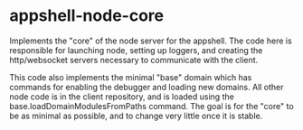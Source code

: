 appshell-node-core
==================

Implements the "core" of the node server for the appshell. The code here is
responsible for launching node, setting up loggers, and creating the 
http/websocket servers necessary to communicate with the client.

This code also implements the minimal "base" domain which has commands for
enabling the debugger and loading new domains. All other node code is in the 
client repository, and is loaded using the base.loadDomainModulesFromPaths 
command. The goal is for the "core" to be as minimal as possible, and to
change very little once it is stable.
